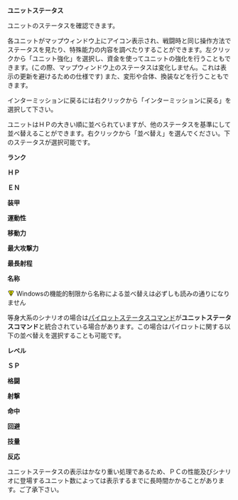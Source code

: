 **ユニットステータス**

ユニットのステータスを確認できます。

各ユニットがマップウィンドウ上にアイコン表示され、戦闘時と同じ操作方法でステータスを見たり、特殊能力の内容を調べたりすることができます。左クリックから「ユニット強化」を選択し、資金を使ってユニットの強化を行うこともできます。(この際、マップウィンドウ上のステータスは変化しません。これは表示の更新を避けるための仕様です) また、変形や合体、換装などを行うこともできます。

インターミッションに戻るには右クリックから「インターミッションに戻る」を選択して下さい。

ユニットはＨＰの大きい順に並べられていますが、他のステータスを基準にして並べ替えることができます。右クリックから「並べ替え」を選んでください。下のステータスが選択可能です。

**ランク**

**ＨＰ**

**ＥＮ**

**装甲**

**運動性**

**移動力**

**最大攻撃力**

**最長射程**

**名称**

![](../images/bm0.gif) Windowsの機能的制限から名称による並べ替えは必ずしも読みの通りになりません

等身大系のシナリオの場合は[パイロットステータスコマンド](パイロットステータスコマンド.md)が**ユニットステータスコマンド**と統合されている場合があります。この場合はパイロットに関する以下の並べ替えを選択することも可能です。

**レベル**

**ＳＰ**

**格闘**

**射撃**

**命中**

**回避**

**技量**

**反応**

ユニットステータスの表示はかなり重い処理であるため、ＰＣの性能及びシナリオに登場するユニット数によっては表示するまでに長時間かかることがあります。ご了承下さい。
